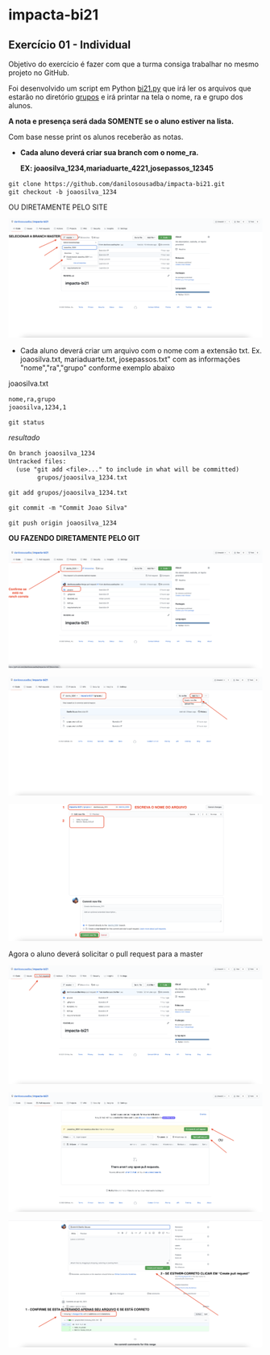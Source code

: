 # impacta-bi21

## Exercício 01 - Individual

Objetivo do exercício é fazer com que a turma consiga trabalhar no mesmo projeto no GitHub.

Foi desenvolvido um script em Python [bi21.py](bi21.py) que irá ler os arquivos que estarão no diretório [grupos](grupos) e irá printar na tela o nome, ra e grupo dos alunos. 

<b>A nota e presença será dada SOMENTE se o aluno estiver na lista.</b>

Com base nesse print os alunos receberão as notas.

* <b>Cada aluno deverá criar sua branch com o nome_ra.
  
    EX: joaosilva_1234,mariaduarte_4221,josepassos_12345 </b>
```
git clone https://github.com/danilosousadba/impacta-bi21.git
git checkout -b joaosilva_1234
```
OU DIRETAMENTE PELO SITE

![images](images/newbranch.png)
  
  
* Cada aluno deverá criar um arquivo com o nome com a extensão txt. Ex. joaosilva.txt, mariaduarte.txt, josepassos.txt" com as informações "nome","ra","grupo" conforme exemplo abaixo

joaosilva.txt
```
nome,ra,grupo
joaosilva,1234,1
```

```
git status
```
<i>resultado</i>
```
On branch joaosilva_1234
Untracked files:
  (use "git add <file>..." to include in what will be committed)
        grupos/joaosilva_1234.txt
```


```
git add grupos/joaosilva_1234.txt
```

```
git commit -m "Commit Joao Silva"
```
```
git push origin joaosilva_1234
```
<b> OU FAZENDO DIRETAMENTE PELO GIT</b>

![images](images/addfile.png)

![images](images/addfile1.png)

![images](images/addfile2.png)



Agora o aluno deverá solicitar o pull request para a master

![images](images/newpullrequest.png)

![images](images/newpullrequest1.png)

![images](images/newpullrequest2.png)